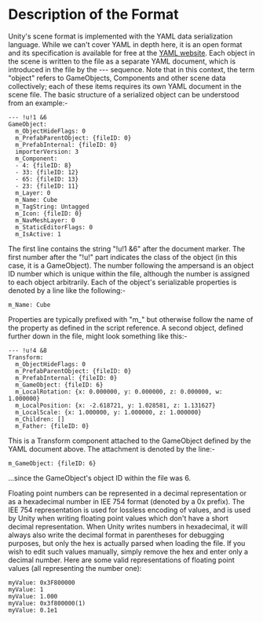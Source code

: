 Description of the Format
=========================


Unity's scene format is implemented with the YAML data serialization language. While we can't cover YAML in depth here, it is an open format and its specification is available for free at the [YAML website](http://yaml.org/spec/1.2/spec.html.html). Each object in the scene is written to the file as a separate YAML document, which is introduced in the file by the --- sequence. Note that in this context, the term "object" refers to GameObjects, Components and other scene data collectively; each of these items requires its own YAML document in the scene file. The basic structure of a serialized object can be understood from an example:-

````
--- !u!1 &6
GameObject:
  m_ObjectHideFlags: 0
  m_PrefabParentObject: {fileID: 0}
  m_PrefabInternal: {fileID: 0}
  importerVersion: 3
  m_Component:
  - 4: {fileID: 8}
  - 33: {fileID: 12}
  - 65: {fileID: 13}
  - 23: {fileID: 11}
  m_Layer: 0
  m_Name: Cube
  m_TagString: Untagged
  m_Icon: {fileID: 0}
  m_NavMeshLayer: 0
  m_StaticEditorFlags: 0
  m_IsActive: 1
````

The first line contains the string "!u!1 &6" after the document marker. The first number after the "!u!" part indicates the class of the object (in this case, it is a GameObject). The number following the ampersand is an object ID number which is unique within the file, although the number is assigned to each object arbitrarily. Each of the object's serializable properties is denoted by a line like the following:-

````
m_Name: Cube
````

Properties are typically prefixed with "m_" but otherwise follow the name of the property as defined in the script reference. A second object, defined further down in the file, might look something like this:-

````
--- !u!4 &8
Transform:
  m_ObjectHideFlags: 0
  m_PrefabParentObject: {fileID: 0}
  m_PrefabInternal: {fileID: 0}
  m_GameObject: {fileID: 6}
  m_LocalRotation: {x: 0.000000, y: 0.000000, z: 0.000000, w: 1.000000}
  m_LocalPosition: {x: -2.618721, y: 1.028581, z: 1.131627}
  m_LocalScale: {x: 1.000000, y: 1.000000, z: 1.000000}
  m_Children: []
  m_Father: {fileID: 0}
````

This is a Transform component attached to the GameObject defined by the YAML document above. The attachment is denoted by the line:-

````
m_GameObject: {fileID: 6}
````

...since the GameObject's object ID within the file was 6.

Floating point numbers can be represented in a decimal representation or as a hexadecimal number in IEE 754 format (denoted by a 0x prefix). The IEE 754 representation is used for lossless encoding of values, and is used by Unity when writing floating point values which don't have a short decimal representation. When Unity writes numbers in hexadecimal, it will always also write the decimal format in parentheses for debugging purposes, but only the hex is actually parsed when loading the file. If you wish to edit such values manually, simply remove the hex and enter only a decimal number. Here are some valid representations of floating point values (all representing the number one):

````
myValue: 0x3F800000
myValue: 1
myValue: 1.000
myValue: 0x3f800000(1)
myValue: 0.1e1
````
